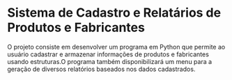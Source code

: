 # Sistema de Cadastro e Relatários de Produtos e Fabricantes
O projeto consiste em desenvolver um programa em Python que permite ao usuário cadastrar e armazenar informações de produtos e fabricantes usando estruturas.O programa também disponibilizará um menu para a geração de diversos relatórios baseados nos dados cadastrados.
